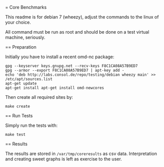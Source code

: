 = Core Benchmarks

This readme is for debian 7 (wheezy), adjust the commands to the linux of your choice.

All command must be run as root and should be done on a test virtual machine, seriously.

== Preparation

Initially you have to install a recent omd-nc package:

    gpg --keyserver keys.gnupg.net --recv-keys F8C1CA08A57B9ED7
    gpg --armor --export F8C1CA08A57B9ED7 | apt-key add -
    echo 'deb http://labs.consol.de/repo/testing/debian wheezy main' >> /etc/apt/sources.list
    apt-get update
    apt-get install apt-get install omd-newcores

Then create all required sites by:

    make create

== Run Tests

Simply run the tests with:

    make test


== Results

The results are stored in `/var/tmp/coreresults` as csv data. Interpretation and
creating sweet graphs is left as exercise to the user.
